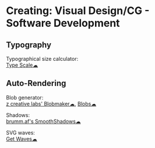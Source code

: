 # Creating: Visual Design/CG - Software Development

## Typography

Typographical size calculator:  
[Type Scale☁](https://type-scale.com/)

## Auto-Rendering

Blob generator:  
[z creative labs' Blobmaker☁](https://www.blobmaker.app/),
[Blobs☁](https://blobs.app/)

Shadows:  
[brumm.af's SmoothShadows☁](https://brumm.af/shadows)

SVG waves:  
[Get Waves☁](https://getwaves.io/)
